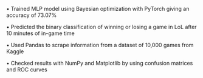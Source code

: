 • Trained MLP model using Bayesian optimization with PyTorch giving an accuracy of 73.07%

• Predicted the binary classification of winning or losing a game in LoL after 10 minutes of in-game time

• Used Pandas to scrape information from a dataset of 10,000 games from Kaggle

• Checked results with NumPy and Matplotlib by using confusion matrices and ROC curves
